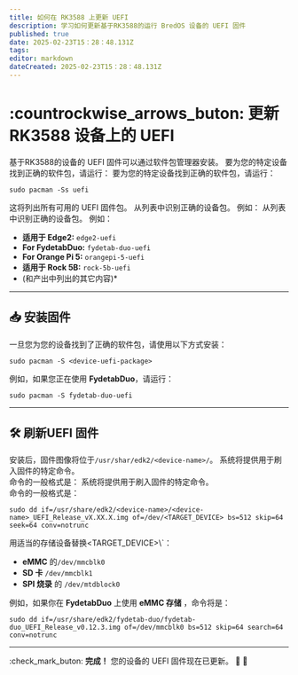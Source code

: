 ```yaml
---
title: 如何在 RK3588 上更新 UEFI
description: 学习如何更新基于RK3588的运行 BredOS 设备的 UEFI 固件
published: true
date: 2025-02-23T15：28：48.131Z
tags:
editor: markdown
dateCreated: 2025-02-23T15：28：48.131Z
---
```


# :countrockwise_arrows_buton: 更新RK3588 设备上的 UEFI

基于RK3588的设备的 UEFI 固件可以通过软件包管理器安装。 要为您的特定设备找到正确的软件包，请运行： 要为您的特定设备找到正确的软件包，请运行：

```
sudo pacman -Ss uefi
```

这将列出所有可用的 UEFI 固件包。 从列表中识别正确的设备包。 例如： 从列表中识别正确的设备包。 例如：

- **适用于 Edge2:** `edge2-uefi`
- **For FydetabDuo:** `fydetab-duo-uefi`
- **For Orange Pi 5:** `orangepi-5-uefi`
- **适用于 Rock 5B:** `rock-5b-uefi`
- (和产出中列出的其它内容)\*

---

## 📥 安装固件

一旦您为您的设备找到了正确的软件包，请使用以下方式安装：

```
sudo pacman -S <device-uefi-package>
```

例如，如果您正在使用 **FydetabDuo**，请运行：

```
sudo pacman -S fydetab-duo-uefi
```

---

## 🛠️ 刷新UEFI 固件

安装后，固件图像将位于`/usr/shar/edk2/<device-name>/`。 系统将提供用于刷入固件的特定命令。\
命令的一般格式是： 系统将提供用于刷入固件的特定命令。\
命令的一般格式是：

```
sudo dd if=/usr/share/edk2/<device-name>/<device-name>_UEFI_Release_vX.XX.X.img of=/dev/<TARGET_DEVICE> bs=512 skip=64 seek=64 conv=notrunc
```

用适当的存储设备替换<TARGET_DEVICE>\\`：

- **eMMC** 的`/dev/mmcblk0`
- **SD 卡** `/dev/mmcblk1`
- **SPI 烧录** 的 `/dev/mtdblock0`

例如，如果你在 **FydetabDuo** 上使用 **eMMC 存储** ，命令将是：

```
sudo dd if=/usr/share/edk2/fydetab-duo/fydetab-duo_UEFI_Release_v0.12.3.img of=/dev/mmcblk0 bs=512 skip=64 search=64 conv=notrunc
```

---

:check_mark_buton: **完成！** 您的设备的 UEFI 固件现在已更新。 🚀 🚀
